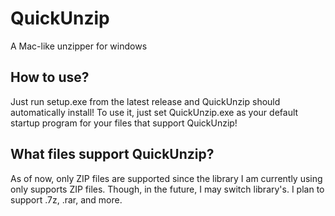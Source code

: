 # QuickUnzip
A Mac-like unzipper for windows

## How to use?
Just run setup.exe from the latest release and QuickUnzip should automatically install! To use it, just set QuickUnzip.exe as your default startup program for your files that support QuickUnzip!

## What files support QuickUnzip?
As of now, only ZIP files are supported since the library I am currently using only supports ZIP files. Though, in the future, I may switch library's. I plan to support .7z, .rar, and more.
